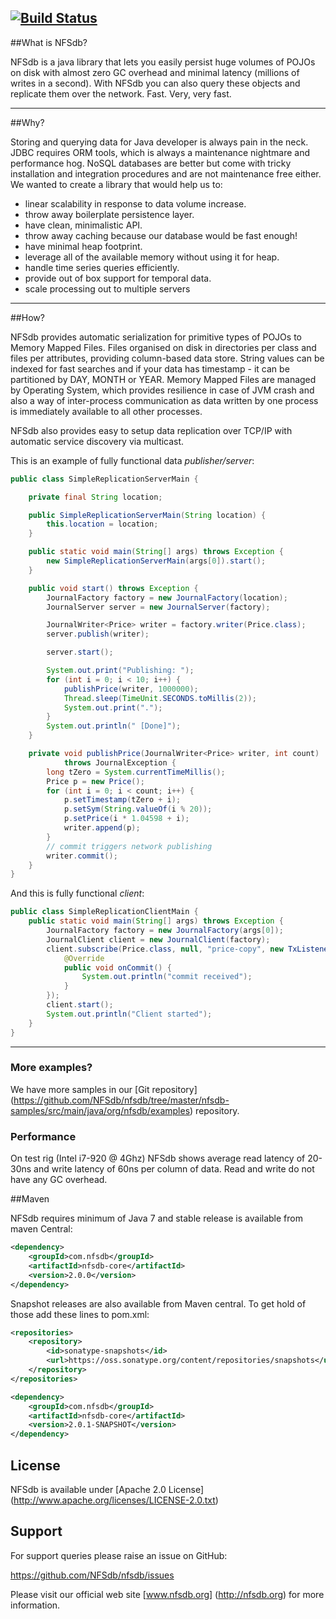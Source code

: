 [![Build Status](https://secure.travis-ci.org/NFSdb/nfsdb.png?branch=master)](http://travis-ci.org/NFSdb/nfsdb)
---


##What is NFSdb?

NFSdb is a java library that lets you easily persist huge volumes of POJOs on disk with almost zero GC overhead and minimal latency (millions of writes in a second). With NFSdb you can also query these objects and replicate them over the network. Fast. Very, very fast.

---

##Why?

Storing and querying data for Java developer is always pain in the neck. JDBC requires ORM tools, which is always a maintenance nightmare and performance hog. NoSQL databases are better but come with tricky installation and integration procedures and are not maintenance free either. We wanted to create a library that would help us to:

- linear scalability in response to data volume increase.
- throw away boilerplate persistence layer.
- have clean, minimalistic API.
- throw away caching because our database would be fast enough!
- have minimal heap footprint.
- leverage all of the available memory without using it for heap.
- handle time series queries efficiently.
- provide out of box support for temporal data.
- scale processing out to multiple servers

---

##How?

NFSdb provides automatic serialization for primitive types of POJOs to Memory Mapped Files. Files organised on disk in directories per class and files per attributes, providing column-based data store. String values can be indexed for fast searches and if your data has timestamp - it can be partitioned by DAY, MONTH or YEAR. Memory Mapped Files are managed by Operating System, which provides resilience in case of JVM crash and also a way of inter-process communication as data written by one process is immediately available to all other processes.

NFSdb also provides easy to setup data replication over TCP/IP with automatic service discovery via multicast.

This is an example of fully functional data _publisher/server_:

```java
public class SimpleReplicationServerMain {

    private final String location;

    public SimpleReplicationServerMain(String location) {
        this.location = location;
    }

    public static void main(String[] args) throws Exception {
        new SimpleReplicationServerMain(args[0]).start();
    }

    public void start() throws Exception {
        JournalFactory factory = new JournalFactory(location);
        JournalServer server = new JournalServer(factory);

        JournalWriter<Price> writer = factory.writer(Price.class);
        server.publish(writer);

        server.start();

        System.out.print("Publishing: ");
        for (int i = 0; i < 10; i++) {
            publishPrice(writer, 1000000);
            Thread.sleep(TimeUnit.SECONDS.toMillis(2));
            System.out.print(".");
        }
        System.out.println(" [Done]");
    }

    private void publishPrice(JournalWriter<Price> writer, int count) 
            throws JournalException {
        long tZero = System.currentTimeMillis();
        Price p = new Price();
        for (int i = 0; i < count; i++) {
            p.setTimestamp(tZero + i);
            p.setSym(String.valueOf(i % 20));
            p.setPrice(i * 1.04598 + i);
            writer.append(p);
        }
        // commit triggers network publishing
        writer.commit();
    }
}
```

And this is fully functional _client_:

```java
public class SimpleReplicationClientMain {
    public static void main(String[] args) throws Exception {
        JournalFactory factory = new JournalFactory(args[0]);
        JournalClient client = new JournalClient(factory);
        client.subscribe(Price.class, null, "price-copy", new TxListener() {
            @Override
            public void onCommit() {
                System.out.println("commit received");
            }
        });
        client.start();
        System.out.println("Client started");
    }
}
```
---

### More examples?

We have more samples in our [Git repository] (https://github.com/NFSdb/nfsdb/tree/master/nfsdb-samples/src/main/java/org/nfsdb/examples) repository.

### Performance

On test rig (Intel i7-920 @ 4Ghz) NFSdb shows average read latency of 20-30ns and write latency of 60ns per column of data. Read and write do not have any GC overhead.


##Maven

NFSdb requires minimum of Java 7 and stable release is available from maven Central:

```xml
<dependency>
    <groupId>com.nfsdb</groupId>
    <artifactId>nfsdb-core</artifactId>
    <version>2.0.0</version>
</dependency>
```

Snapshot releases are also available from Maven central. To get hold of those add these lines to pom.xml:

```xml
<repositories>
    <repository>
        <id>sonatype-snapshots</id>
        <url>https://oss.sonatype.org/content/repositories/snapshots</url>
    </repository>
</repositories>

<dependency>
    <groupId>com.nfsdb</groupId>
    <artifactId>nfsdb-core</artifactId>
    <version>2.0.1-SNAPSHOT</version>
</dependency>
```

## License

NFSdb is available under [Apache 2.0 License] (http://www.apache.org/licenses/LICENSE-2.0.txt)

## Support

For support queries please raise an issue on GitHub:

https://github.com/NFSdb/nfsdb/issues

Please visit our official web site [www.nfsdb.org] (http://nfsdb.org) for more information.
